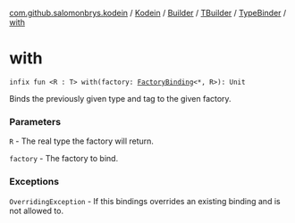 [com.github.salomonbrys.kodein](../../../../index.md) / [Kodein](../../../index.md) / [Builder](../../index.md) / [TBuilder](../index.md) / [TypeBinder](index.md) / [with](.)

# with

`infix fun <R : T> with(factory: `[`FactoryBinding`](../../../../-factory-binding/index.md)`<*, R>): Unit`

Binds the previously given type and tag to the given factory.

### Parameters

`R` - The real type the factory will return.

`factory` - The factory to bind.

### Exceptions

`OverridingException` - If this bindings overrides an existing binding and is not allowed to.